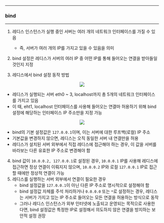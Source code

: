 -----
### bind
-----
1. 레디스 인스턴스가 실행 중인 서버는 여러 개의 네트워크 인터페이스를 가질 수 있음
   - 즉, 서버가 여러 개의 IP를 가지고 있을 수 있음을 의미

2. bind 설정은 레디스가 서버의 여러 IP 중 어떤 IP를 통해 들어오는 연결을 받아들일 것인지 지정
3. 레디스에서 bind 설정 동작 방법
<div align="center">
<img src="https://github.com/user-attachments/assets/9f571157-29ec-48be-bace-0751ee6f3c05">
</div>

   - 레디스가 실행되는 서버 eth0 ~ 3, localhost까지 총 5개의 네트워크 인터페이스를 가지고 있음
   - 이 때, eht1, localhost 인터페이스를 사용해 들어오는 연결마 허용하기 위해 bind 설정에 해당하는 인터페이스 IP 주소만을 지정 가능
<div align="center">
<img src="https://github.com/user-attachments/assets/d6753bee-ba35-4cca-ae56-c47b6e9cf544">
</div>

   - bind의 기본 설정값은 ```127.0.0.1```이며, 이는 서버에 대한 루프백(로컬) IP 주소
   - 기본값을 변경하지 않으면, 레디스는 오직 동일한 서버 내 연결만을 허용
   - 레디스가 설치된 서버 외부에서 직접 레디스에 접근해야 하는 경우, 이 값을 서버를 바라보는 다른 유효한 IP 주소로 변경해야 함

4. bind 값이 ```10.0.0.2, 127.0.0.1```로 설정된 경우, ```10.0.0.1``` IP를 사용해 레디스에 접근하면 정상 연결이 이뤄지지 않으며, ```10.0.0.2``` IP와 로컬 ```127.0.0.1``` IP로 접근할 때에만 정상적 연결이 가능
5. 레디스를 실행하는 서버 외부에서 연결이 필요한 경우
   - bind 설정값을 ```127.0.0.1```이 아닌 다른 IP 주소로 명시적으로 설정해야 함
   - bind 설정값 자체를 주석 처리하거나 ```0.0.0.0``` 또는 ```*```로 설정하는 경우, 레디스는 서버가 가지고 있는 IP 주소로 들어오는 모든 연결을 허용하는 방식으로 동작
   - 그러나 레디스 인스턴스가 외부 인터넷에 노출되고 운영되는 목적으로 사용한다면, bind 설정값은 특정한 IP로 설정해서 의도하지 않은 연결을 방지하는 보안적 설정 권장
